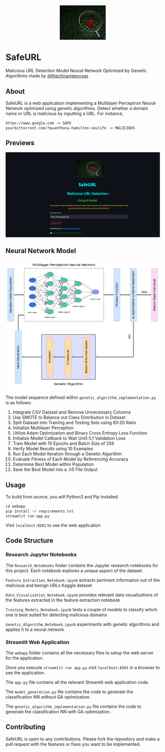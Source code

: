 <p align="center">
  <img align="center" alt="SafeURL logo" width="150" src="https://raw.githubusercontent.com/thechiranjeevvyas/SafeURL/refs/heads/main/assets/SafeURL.jpeg">
</p>

# SafeURL

Malicious URL Detection Model Neural Network Optimized by Genetic Algorithms made by [@thechiranjeevvyas](https://github.com/thechiranjeevvyas)

## About

SafeURL is a web application implementing a Multilayer Perceptron Neural Network optimized using genetic algorithms.
Detect whether a domain name or URL is malicious by inputting a URL. For instance,

```
https://www.google.com -> SAFE
yourbittorrent.com/?q=anthony-hamilton-soulife -> MALICIOUS
```

## Previews

<img alt="Preview 2" width="800" src="https://raw.githubusercontent.com/thechiranjeevvyas/SafeURL/refs/heads/main/assets/preview.png">

## Neural Network Model

<img alt="Model Image" width="800" src="https://raw.githubusercontent.com/thechiranjeevvyas/SafeURL/refs/heads/main/assets/model_graphic.png">

The model sequence defined within `genetic_algorithm_implementation.py` is as follows:

1. Integrate CSV Dataset and Remove Unnecessary Columns
2. Use SMOTE to Balance out Class Distribution in Dataset
3. Split Dataset into Training and Testing Sets using 80:20 Ratio
4. Initialize Multilayer Perception
5. Utilize Adam Optimization and Binary Cross Entropy Loss Function
6. Initialize Model Callback to Wait Until 0.1 Validation Loss
7. Train Model with 10 Epochs and Batch Size of 256
8. Verify Model Results using 10 Examples
9. Run Each Model Iteration through a Genetic Algorithm
10. Evaluate Fitness of Each Model by Referencing Accuracy
11. Determine Best Model within Population
12. Save the Best Model into a .h5 File Output

## Usage

To build from source, you will Python3 and Pip installed.

```
cd webapp
pip install -r requirements.txt
streamlit run app.py
```

Visit `localhost:8501` to see the web application

## Code Structure

### Research Jupyter Notebooks

The `Research_Notebooks` folder contains the Jupyter research notebooks for this project. Each notebook explores a unique aspect of the dataset.

`Feature_Extraction_Notebook.ipynb` extracts pertinent information out of the malicious and benign URLs Kaggle dataset

`Data_Visualization_Notebook.ipynb` provides relevant data visualizations of the features extracted in the feature extraction notebook

`Training_Models_Notebook.ipynb` tests a couple of models to classify which one is best suited for detecting malicious domains

`Genetic_Algorithm_Notebook.ipynb` experiments with genetic algorithms and applies it to a neural network

### Streamlit Web Application

The `webapp` folder contains all the necessary files to setup the web server for the application.

Once you execute `streamlit run app.py` visit `localhost:8501` in a browser to see the application.

The `app.py` file contains all the relevant Streamlit web application code.

The `model_generation.py` file contains the code to generate the classification NN without GA optimization.

The `genetic_algorithm_implementation.py` file contains the code to generate the classification NN with GA optimization.

## Contributing

SafeURL is open to any contributions. Please fork the repository and make a pull request with the features or fixes you want to be implemented.
